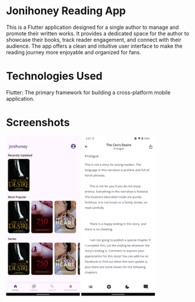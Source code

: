 # Jonihoney Reading App

This is a Flutter application designed for a single author to manage and promote their written works. It provides a dedicated space for the author to showcase their books, track reader engagement, and connect with their audience. The app offers a clean and intuitive user interface to make the reading journey more enjoyable and organized for fans.

# Technologies Used
Flutter: The primary framework for building a cross-platform mobile application.

# Screenshots
<img src="assets/screenshots/home.png" alt="Homepage" width="200">
<img src="assets/screenshots/story.png" alt="Homepage" width="200">
